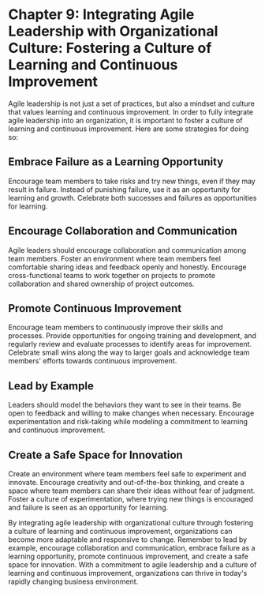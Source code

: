 Chapter 9: Integrating Agile Leadership with Organizational Culture: Fostering a Culture of Learning and Continuous Improvement
===============================================================================================================================

Agile leadership is not just a set of practices, but also a mindset and culture that values learning and continuous improvement. In order to fully integrate agile leadership into an organization, it is important to foster a culture of learning and continuous improvement. Here are some strategies for doing so:

Embrace Failure as a Learning Opportunity
-----------------------------------------

Encourage team members to take risks and try new things, even if they may result in failure. Instead of punishing failure, use it as an opportunity for learning and growth. Celebrate both successes and failures as opportunities for learning.

Encourage Collaboration and Communication
-----------------------------------------

Agile leaders should encourage collaboration and communication among team members. Foster an environment where team members feel comfortable sharing ideas and feedback openly and honestly. Encourage cross-functional teams to work together on projects to promote collaboration and shared ownership of project outcomes.

Promote Continuous Improvement
------------------------------

Encourage team members to continuously improve their skills and processes. Provide opportunities for ongoing training and development, and regularly review and evaluate processes to identify areas for improvement. Celebrate small wins along the way to larger goals and acknowledge team members' efforts towards continuous improvement.

Lead by Example
---------------

Leaders should model the behaviors they want to see in their teams. Be open to feedback and willing to make changes when necessary. Encourage experimentation and risk-taking while modeling a commitment to learning and continuous improvement.

Create a Safe Space for Innovation
----------------------------------

Create an environment where team members feel safe to experiment and innovate. Encourage creativity and out-of-the-box thinking, and create a space where team members can share their ideas without fear of judgment. Foster a culture of experimentation, where trying new things is encouraged and failure is seen as an opportunity for learning.

By integrating agile leadership with organizational culture through fostering a culture of learning and continuous improvement, organizations can become more adaptable and responsive to change. Remember to lead by example, encourage collaboration and communication, embrace failure as a learning opportunity, promote continuous improvement, and create a safe space for innovation. With a commitment to agile leadership and a culture of learning and continuous improvement, organizations can thrive in today's rapidly changing business environment.
